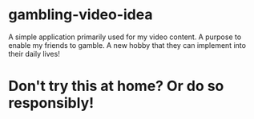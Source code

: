 # gambling-video-idea

A simple application primarily used for my video content. A purpose to enable my friends to gamble. A new hobby that they can implement into their daily lives!


# Don't try this at home? Or do so responsibly!